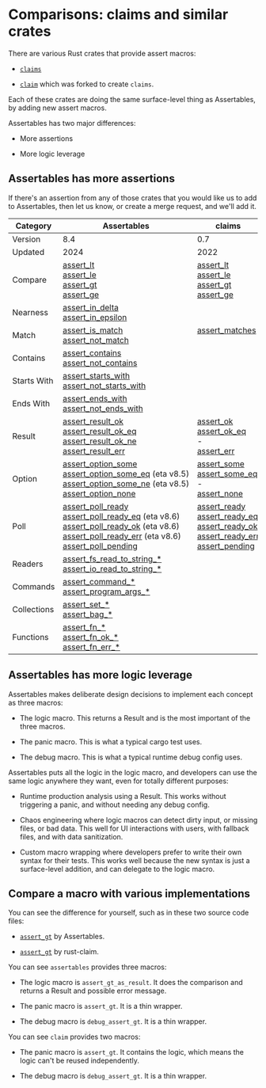 # Comparisons: claims and similar crates

There are various Rust crates that provide assert macros:

* [`claims`](https://crates.io/crates/claims)

* [`claim`](https://crates.io/crates/claim) which was forked to create `claims`.

Each of these crates are doing the same surface-level thing as Assertables, by adding new assert macros.

Assertables has two major differences:

* More assertions

* More logic leverage


## Assertables has more assertions

If there's an assertion from any of those crates that you would like us to add to Assertables, then let us know, or create a merge request, and we'll add it.

<table>

<thead>

<tr>
<th>Category</th>
<th>Assertables</th>
<th>claims</th>
</tr>

</thead>

<tbody>

<tr>
<td>Version</td> 
<td>8.4</td>
<td>0.7</td>
</tr>

<tr>
<td>Updated</td>
<td>2024</td>
<td>2022</td>
</tr>

<tr>
<td>
Compare
</td>
<td>
<a href="https://docs.rs/assertables/latest/assertables/macro.assert_lt.html">assert_lt</a><br>
<a href="https://docs.rs/assertables/latest/assertables/macro.assert_le.html">assert_le</a><br>
<a href="https://docs.rs/assertables/latest/assertables/macro.assert_gt.html">assert_gt</a><br>
<a href="https://docs.rs/assertables/latest/assertables/macro.assert_ge.html">assert_ge</a>
</td>
<td>
<a href="https://docs.rs/claims/latest/claims/macro.assert_lt.html">assert_lt</a><br>
<a href="https://docs.rs/claims/latest/claims/macro.assert_ok.html">assert_le</a><br>
<a href="https://docs.rs/claims/latest/claims/macro.assert_ok.html">assert_gt</a><br>
<a href="https://docs.rs/claims/latest/claims/macro.assert_ok.html">assert_ge</a>
</td>
</tr>

<tr>
<td>Nearness</td>
<td>
<a href="https://docs.rs/assertables/latest/assertables/assert_in_delta">assert_in_delta</a><br>
<a href="https://docs.rs/assertables/latest/assertables/assert_in_epsilon">assert_in_epsilon</a>
</td>
<td>
</td>
</tr>

<tr>
<td>
Match
</td>
<td>
<a href="https://docs.rs/assertables/latest/assertables/assert_is_match">assert_is_match</a><br>
<a href="https://docs.rs/assertables/latest/assertables/assert_not_match">assert_not_match</a>
</td>
<td>
<a href="https://docs.rs/claims/latest/claims/macro.assert_matches.html">assert_matches</a><br>
&nbsp;
</td>
</tr>

<tr>
<td>Contains</td>
<td>
<a href="https://docs.rs/assertables/latest/assertables/assert_contains">assert_contains</a><br>
<a href="https://docs.rs/assertables/latest/assertables/assert_not_contains">assert_not_contains</a>
</td>
<td>
</td>
</tr>

<tr>
<td>Starts With</td>
<td>
<a href="https://docs.rs/assertables/latest/assertables/assert_starts_with">assert_starts_with</a><br>
<a href="https://docs.rs/assertables/latest/assertables/assert_not_starts_with">assert_not_starts_with</a>
</td>
<td>
</td>
</tr>

<tr>
<td>Ends With</td>
<td>
<a href="https://docs.rs/assertables/latest/assertables/assert_ends_with">assert_ends_with</a><br>
<a href="https://docs.rs/assertables/latest/assertables/assert_not_ends_with">assert_not_ends_with</a>
</td>
<td>
</td>
</tr>

<tr>
<td>Result </td>
<td>
<a href="https://docs.rs/assertables/latest/assertables/macro.assert_result_err.html">assert_result_ok</a><br>
<a href="https://docs.rs/assertables/latest/assertables/assert_result/assert_result_ok_eq">assert_result_ok_eq</a><br>
<a href="https://docs.rs/assertables/latest/assertables/assert_result/assert_result_ok_ne">assert_result_ok_ne</a><br>
<a href="https://docs.rs/assertables/latest/assertables/assert_result/assert_result_err">assert_result_err</a>
</td>
<td>
<a href="https://docs.rs/claims/latest/claims/macro.assert_ok.html">assert_ok</a><br>
<a href="https://docs.rs/claims/latest/claims/macro.assert_ok_eq.html">assert_ok_eq</a><br>
-<br>
<a href="https://docs.rs/claims/latest/claims/macro.assert_err.html">assert_err</a>
</td>
</tr>

<tr>
<td>Option </td>
<td>
<a href="https://docs.rs/assertables/latest/assertables/assert_option/assert_option_some">assert_option_some</a><br>
<a href="https://docs.rs/assertables/latest/assertables/assert_option/assert_option_some_eq">assert_option_some_eq</a>&nbsp;(eta&nbsp;v8.5)<br>
<a href="https://docs.rs/assertables/latest/assertables/assert_option/assert_option_some_ne">assert_option_some_ne</a>&nbsp;(eta&nbsp;v8.5)<br>
<a href="https://docs.rs/assertables/latest/assertables/assert_option/assert_option_none">assert_option_none</a>
</td>
<td>
<a href="https://docs.rs/claims/latest/claims/macro.assert_some.html">assert_some</a><br>
<a href="https://docs.rs/claims/latest/claims/macro.assert_some_eq.html">assert_some_eq</a><br>
-<br>
<a href="https://docs.rs/claims/latest/claims/macro.assert_none.html">assert_none</a>
</td>
</tr>

<tr>
<td>Poll</td>
<td>
<a href="https://docs.rs/assertables/latest/assertables/assert_poll/assert_poll_ready">assert_poll_ready</a><br>
<a href="https://docs.rs/assertables/latest/assertables/assert_poll/assert_poll_ready_eq">assert_poll_ready_eq</a>&nbsp;(eta&nbsp;v8.6)<br>
<a href="https://docs.rs/assertables/latest/assertables/assert_poll/assert_poll_ready_ok">assert_poll_ready_ok</a>&nbsp;(eta&nbsp;v8.6)<br>
<a href="https://docs.rs/assertables/latest/assertables/assert_poll/assert_poll_ready_err">assert_poll_ready_err</a>&nbsp;(eta&nbsp;v8.6)<br>
<a href="https://docs.rs/assertables/latest/assertables/assert_poll/assert_poll_pending">assert_poll_pending</a></td>
</td>
<td>
<a href="https://docs.rs/claims/latest/claims/macro.assert_ready.html">assert_ready</a><br>
<a href="https://docs.rs/claims/latest/claims/macro.assert_ready_eq.html">assert_ready_eq</a><br>
<a href="https://docs.rs/claims/latest/claims/macro.assert_ready_ok.html">assert_ready_ok</a><br>
<a href="https://docs.rs/claims/latest/claims/macro.assert_ready_err.html">assert_ready_err</a><br>
<a href="https://docs.rs/claims/latest/claims/macro.assert_pending.html">assert_pending</a><br>
</td>
</tr>

<tr>
<td>Readers</td>
<td>
<a href="https://docs.rs/assertables/latest/assertables/assert_fs_read_to_string">assert_fs_read_to_string_*</a><br>
<a href="https://docs.rs/assertables/latest/assertables/assert_io_read_to_string">assert_io_read_to_string_*</a>
<td>
</td>
</tr>

<tr>
<td>Commands</td>
<td>
<a href="https://docs.rs/assertables/latest/assertables/assert_command">assert_command_*</a><br>
<a href="https://docs.rs/assertables/latest/assertables/assert_program_args">assert_program_args_*</a></td>
<td>
</td>
</tr>

<tr>
<td>Collections</td>
<td>
<a href="https://docs.rs/assertables/latest/assertables/assert_set">assert_set_*</a><br>
<a href="https://docs.rs/assertables/latest/assertables/assert_bag">assert_bag_*</a>
</td>
<td>
</td>
</tr>

<tr>
<td>Functions</td>
<td>
<a href="https://docs.rs/assertables/latest/assertables/assert_fn">assert_fn_*</a><br>
<a href="https://docs.rs/assertables/latest/assertables/assert_fn_ok">assert_fn_ok_*</a><br>
<a href="https://docs.rs/assertables/latest/assertables/assert_fn_err">assert_fn_err_*</a></td>
<td>
</td>
</tr>

</tbody>
</table>


## Assertables has more logic leverage

Assertables makes deliberate design decisions to implement each concept as three macros:

* The logic macro. This returns a Result and is the most important of the three macros.

* The panic macro. This is what a typical cargo test uses.

* The debug macro. This is what a typical runtime debug config uses.

Assertables puts all the logic in the logic macro, and developers can use the same logic anywhere they want, even for totally different purposes:

* Runtime production analysis using a Result. This works without triggering a panic, and without needing any debug config.

* Chaos engineering where logic macros can detect dirty input, or missing files, or bad data. This well for UI interactions with users, with fallback files, and with data sanitization.

* Custom macro wrapping where developers prefer to write their own syntax for their tests. This works well because the new syntax is just a surface-level addition, and can delegate to the logic macro.


## Compare a macro with various implementations

You can see the difference for yourself, such as in these two source code files:

* [`assert_gt`](https://github.com/SixArm/assertables-rust-crate/blob/main/src/assert_gt.rs) by Assertables.

* [`assert_gt`](https://crates.io/crates/rust-claim) by rust-claim.

You can see `assertables` provides three macros:

* The logic macro is `assert_gt_as_result`. It does the comparison and returns a Result and possible error message.

* The panic macro is `assert_gt`. It is a thin wrapper.

* The debug macro is `debug_assert_gt`. It is a thin wrapper.

You can see `claim` provides two macros:

* The panic macro is `assert_gt`. It contains the logic, which means the logic can't be reused independently.

* The debug macro is `debug_assert_gt`. It is a thin wrapper.
